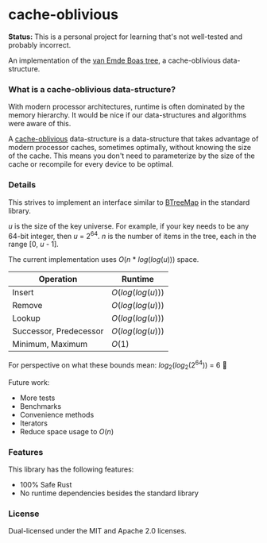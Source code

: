 # cache-oblivious

**Status:** This is a personal project for learning that's not well-tested and
probably incorrect.

An implementation of the [van Emde Boas tree][veb-tree], a cache-oblivious
data-structure.

[veb-tree]: https://en.wikipedia.org/wiki/Van_Emde_Boas_tree

### What is a cache-oblivious data-structure?

With modern processor architectures, runtime is often dominated by the memory
hierarchy.  It would be nice if our data-structures and algorithms were aware of
this.

A [cache-oblivious][cache-oblivious-wiki] data-structure is a data-structure
that takes advantage of modern processor caches, sometimes optimally, without
knowing the size of the cache.  This means you don't need to parameterize by the
size of the cache or recompile for every device to be optimal.

[cache-oblivious-wiki]: https://en.wikipedia.org/wiki/Cache-oblivious_algorithm

### Details

This strives to implement an interface similar to [BTreeMap][btree-map-docs] in
the standard library.

_u_ is the size of the key universe.  For example, if your key needs to be any
64-bit integer, then _u_ = 2<sup>64</sup>.  _n_ is the number of items in the
tree, each in the range [0, _u_ - 1].

The current implementation uses _O_(_n_ * _log_(_log_(_u_))) space.

Operation|Runtime|
---|---
Insert|_O_(_log_(_log_(_u_)))|
Remove|_O_(_log_(_log_(_u_)))|
Lookup|_O_(_log_(_log_(_u_)))|
Successor, Predecessor|_O_(_log_(_log_(_u_)))|
Minimum, Maximum|_O_(1)|

For perspective on what these bounds mean: _log_<sub>2</sub>(_log_<sub>2</sub>(2<sup>64</sup>)) = 6 🤯

Future work:

- More tests
- Benchmarks
- Convenience methods
- Iterators
- Reduce space usage to _O_(_n_)

[btree-map-docs]: https://doc.rust-lang.org/std/collections/struct.BTreeMap.html

### Features

This library has the following features:

- 100% Safe Rust
- No runtime dependencies besides the standard library

### License

Dual-licensed under the MIT and Apache 2.0 licenses.

